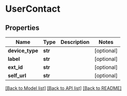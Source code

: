 # UserContact

## Properties
Name | Type | Description | Notes
------------ | ------------- | ------------- | -------------
**device_type** | **str** |  | [optional] 
**label** | **str** |  | [optional] 
**ext_id** | **str** |  | [optional] 
**self_url** | **str** |  | [optional] 

[[Back to Model list]](../README.md#documentation-for-models) [[Back to API list]](../README.md#documentation-for-api-endpoints) [[Back to README]](../README.md)


